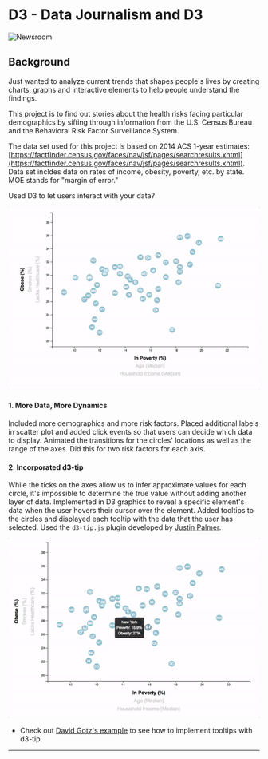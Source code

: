 # D3 - Data Journalism and D3

![Newsroom](https://media.giphy.com/media/1mhorntYFPAdccXtKe/giphy.gif)

## Background

Just wanted to analyze current trends that shapes people's lives by creating charts, graphs and interactive elements to help people understand the findings.

This project is to find out stories about the health risks facing particular demographics by sifting through information from the U.S. Census Bureau and the Behavioral Risk Factor Surveillance System.

The data set used for this project is based on 2014 ACS 1-year estimates: [https://factfinder.census.gov/faces/nav/jsf/pages/searchresults.xhtml](https://factfinder.census.gov/faces/nav/jsf/pages/searchresults.xhtml). Data set incldes data on rates of income, obesity, poverty, etc. by state. MOE stands for "margin of error."

Used D3 to let users interact with your data?

![7-animated-scatter](Images/7-animated-scatter.gif)

#### 1. More Data, More Dynamics

Included more demographics and more risk factors. Placed additional labels in scatter plot and added click events so that users can decide which data to display. Animated the transitions for the circles' locations as well as the range of the axes. Did this for two risk factors for each axis. 

#### 2. Incorporated d3-tip

While the ticks on the axes allow us to infer approximate values for each circle, it's impossible to determine the true value without adding another layer of data. Implemented  in  D3 graphics to reveal a specific element's data when the user hovers their cursor over the element. Added tooltips to the circles and displayed each tooltip with the data that the user has selected. Used the `d3-tip.js` plugin developed by [Justin Palmer](https://github.com/Caged).

![8-tooltip](Images/8-tooltip.gif)

* Check out [David Gotz's example](https://bl.ocks.org/davegotz/bd54b56723c154d25eedde6504d30ad7) to see how to implement tooltips with d3-tip.

- - -

